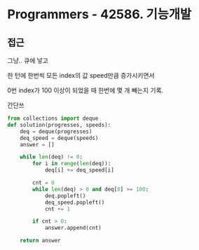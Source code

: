 # Programmers - 42586. 기능개발

## 접근

그냥.. 큐에 넣고

한 턴에 한번씩 모든 index의 값 speed만큼 증가시키면서

0번 index가 100 이상이 되었을 때 한번에 몇 개 빼는지 기록.

간단쓰

```python
from collections import deque
def solution(progresses, speeds):
    deq = deque(progresses)
    deq_speed = deque(speeds)
    answer = []

    while len(deq) != 0:
        for i in range(len(deq)):
            deq[i] += deq_speed[i]

        cnt = 0
        while len(deq) > 0 and deq[0] >= 100:
            deq.popleft()
            deq_speed.popleft()
            cnt += 1

        if cnt > 0:
            answer.append(cnt)

    return answer
```

